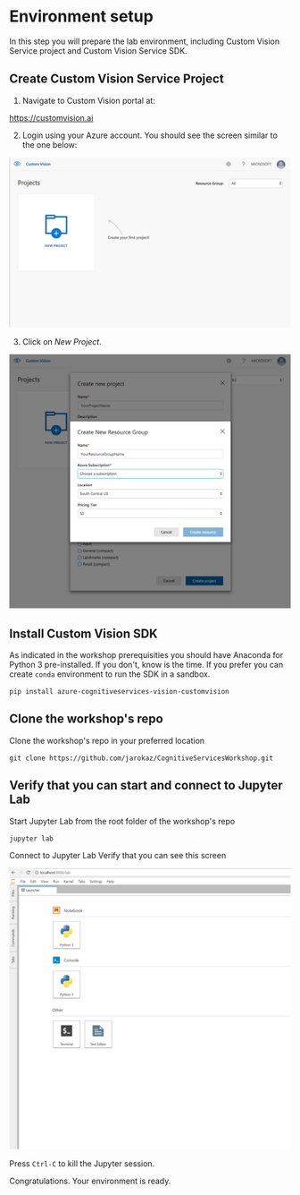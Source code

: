 # Environment setup

In this step you will prepare the lab environment, including Custom Vision Service project and Custom Vision Service SDK. 

## Create Custom Vision Service Project

1. Navigate to Custom Vision portal at:

https://customvision.ai

2. Login using your Azure account. You should see the screen similar to the one below:

![Step 1](images/img1.PNG)

3. Click on *New Project*.

![Step 2](images/img2.PNG)

## Install Custom Vision SDK
As indicated in the workshop prerequisities you should have Anaconda for Python 3 pre-installed. If you don't, know is the time.
If you prefer you can create `conda` environment to run the SDK in a sandbox.

```
pip install azure-cognitiveservices-vision-customvision
```

## Clone the workshop's repo
Clone the workshop's repo in your preferred location
```
git clone https://github.com/jarokaz/CognitiveServicesWorkshop.git
```

## Verify that you can start and connect to Jupyter Lab 
Start Jupyter Lab from the root folder of the workshop's repo
```
jupyter lab
```
Connect to Jupyter Lab
Verify that you can see this screen

![Step 5](images/jupyter.JPG)

Press `Ctrl-C` to kill the Jupyter session.

Congratulations. Your environment is ready.


